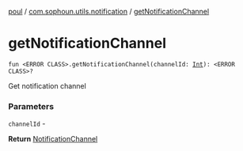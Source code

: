 [poul](../index.md) / [com.sophoun.utils.notification](index.md) / [getNotificationChannel](./get-notification-channel.md)

# getNotificationChannel

`fun <ERROR CLASS>.getNotificationChannel(channelId: `[`Int`](https://kotlinlang.org/api/latest/jvm/stdlib/kotlin/-int/index.html)`): <ERROR CLASS>?`

Get notification channel

### Parameters

`channelId` -

**Return**
[NotificationChannel](#)


